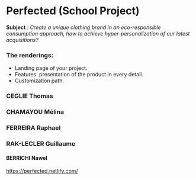 # Perfected (School Project)

**Subject** : 
*Create a unique clothing brand in an eco-responsible consumption approach, how to achieve hyper-personalization of our latest acquisitions?*

### The renderings: 
* Landing page of your project.
* Features: presentation of the product in every detail.
* Customization path.


### CEGLIE Thomas

### CHAMAYOU Mélina

### FERREIRA Raphael

### RAK-LECLER Guillaume

#### BERRICHI Nawel

 https://perfected.netlify.com/
